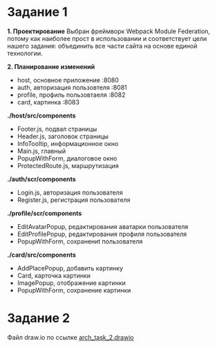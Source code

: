 # Задание 1

**1. Проектирование**
Выбран фреймворк Webpack Module Federation, потому как наиболее прост в использовании и соответствует цели нашего задания: объединить все части сайта на основе единой технологии.

**2. Планирование изменений**

 - host, основное приложение :8080
 - auth, авторизация пользовтеля :8081
 - profile, профиль пользовтаеля :8082
 - card, картинка :8083
  
**./host/src/components**
 - Footer.js, подвал страницы
 - Header.js, заголовок страницы
 - InfoTooltip, информационное окно
 - Main.js, главный  
 - PopupWithForm, диалоговое окно 
 - ProtectedRoute.js, маршрутизация

**./auth/scr/components**
 - Login.js, авторизация пользователя 
 - Register.js, регистрация пользователя
	
**./profile/scr/components**
 - EditAvatarPopup, редактирования аватарки пользователя 
 - EditProfilePopup, редактирования профиля пользователя 
 - PopupWithForm, сохранениt пользователя

**./card/src/components**
 - AddPlacePopup, добавить картинку 
 - Card, карточка картинки 
 - ImagePopup, отображение картинки 
 - PopupWithForm, сохранение картинки
	
	
#  Задание 2

Файл draw.io по ссылке [arch_task_2.drawio](https://github.com/gen-arh-git/sprint_1/blob/main/arch_task_2.drawio)
